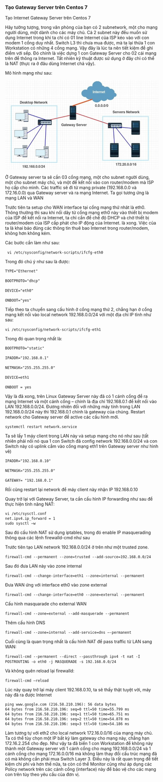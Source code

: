 ### Tạo Gateway Server trên Centos 7

Tạo Internet Gateway Server trên Centos 7

Hãy tưởng tượng, trong văn phòng của bạn có 2 subnetwork, một cho mạng người dùng, một dành cho các máy chủ. Cả 2 subnet này đều muốn sử dụng Internet trong khi ta chỉ có 01 line Internet của ISP kéo vào với con modem 1 cổng duy nhất. Switch L3 thì chưa mua được, mà ta lại thừa 1 con Workstation có những 4 cổng mạng. Vậy đây là lúc ta nên tiết kiệm để ghi điểm với sếp. Đó chính là việc dựng 1 con Gateway Server cho 02 cái mạng trên để thông ra Internet. Tất nhiên kỹ thuật được sử dụng ở đây chỉ có thể là NAT (thực ra ở đâu dùng Internet chả vậy).

Mô hình mạng như sau:

<img src="/Note/img/9.jpg">

Ở Gateway server ta sẽ cần 03 cổng mạng, một cho subnet người dùng, một cho subnet máy chủ, và một để kết nối vào con router/modem mà ISP họ cấp cho mình. Các traffic sẽ đi từ mạng private (192.168.0.0 và 172.16.0.0) qua Gateway server và ra mạng Internet. Ta gọi tương ứng là mạng LAN và WAN

Trước tiên ta setup cho WAN interface tại cổng mạng thứ nhât là eth0. Thông thường thì sau khi nối dây từ cổng mạng eth0 này vào thiết bị modem của ISP để kết nối ra Internet, ta chỉ cần để chế độ DHCP và chờ thiết bị router/modem của ISP cấp phát cho IP động của Internet. là xong. Việc của ta là khai báo đúng các thông tin thuê bao Internet trong router/modem, không hơn không kém.

Các bước cần làm như sau:

` vi /etc/sysconfig/network-scripts/ifcfg-eth0`

Trong đó chú ý như sau là được:

```
TYPE="Ethernet"

BOOTPROTO="dhcp" 
 
DEVICE="eth0" 

ONBOOT="yes"
```

Tiếp theo ta chuyển sang cấu hình ở cổng mạng thứ 2, chẳng hạn ở cổng mạng kết nối vào local network 192.168.0.0/24 với một địa chỉ IP tĩnh như sau:

`vi /etc/sysconfig/network-scripts/ifcfg-eth1` 

Trong đó quan trọng nhất là:


```
BOOTPROTO="static"

IPADDR="192.168.0.1"

NETMASK="255.255.255.0"

DEVICE=eth1

ONBOOT = yes 
```

Vậy là đã xong, trên Linux Gateway Server này đã có 1 cánh cổng để ra mạng Internet và một cánh cổng – chính là địa chỉ 192.168.0.1 để kết nối vào LAN 192.168.0.0/24. Đương nhiên đối với những máy tính trong LAN 192.168.0.0/24 này thì 192.168.0.1 chính là gateway của chúng. Restart network cho Gateway server để active các cấu hình mới.

`systemctl restart network.service` 

Ta sẽ lấy 1 máy client trong LAN này và setup mạng cho nó như sau (tất nhiên phải nối nó qua 1 con Switch đã config network 192.168.0.0/24 và con Switch này có uplink cắm vào cổng mạng eth1 trên Gateway server như hình vẽ)

```
IPADDR="192.168.0.10"

NETMASK="255.255.255.0"

GATEWAY= "192.168.0.1"
```

Rồi cũng restart lại network để máy client này nhận IP 192.168.0.10

Quay trở lại với Gateway Server, ta cần cấu hình IP forwarding như sau để thực hiện tính năng NAT:

```
vi /etc/sysctl.conf
net.ipv4.ip_forward = 1
sudo sysctl –w
```

Sau đó cấu hình NAT sử dụng iptables, trong đó enable IP masquerading thông qua các lệnh firewalld-cmd như sau

Trước tiên tạo LAN network 192.168.0.0/24 ở trên như một trusted zone.

`firewall-cmd --permanent --zone=trusted --add-source=192.168.0.0/24`

Sau đó đưa LAN này vào zone internal

`firewall-cmd --change-interface=eth1 --zone=internal --permanent`

Đưa WAN ứng với interface eth0 vào zone external

`firewall-cmd --change-interface=eth0 --zone=external --permanent`

Cấu hình masquarade cho external WAN

`firewall-cmd --zone=external --add-masquerade --permanent`

Thêm cấu hình DNS

`firewall-cmd --zone=internal --add-service=dns –-permanent`

Cuối cùng là quan trọng nhất là cấu hình NAT để pass traffic từ LAN sang WAN:

`firewall-cmd --permanent --direct --passthrough ipv4 -t nat -I POSTROUTING -o eth0 -j MASQUERADE -s 192.168.0.0/24`

Và không quên reload lại firewalld:

`firewall-cmd –reload`

Lúc này quay trở lại máy client 192.168.0.10, ta sẽ thấy thật tuyệt vời, máy này đã ra được Internet

```
ping www.google.com (216.58.210.196): 56 data bytes
64 bytes from 216.58.210.196: seq=0 ttl=50 time=55.799 ms
64 bytes from 216.58.210.196: seq=1 ttl=50 time=65.751 ms
64 bytes from 216.58.210.196: seq=2 ttl=50 time=54.878 ms
64 bytes from 216.58.210.196: seq=3 ttl=50 time=54.186 ms
```
Làm tương tự với eth2 cho local network 172.16.0.0/16 của mạng máy chủ. Ta có thể tùy chọn một IP bất kỳ làm gateway cho mạng này, chẳng hạn 172.16.2.254 cho đẹp. Như vậy ta đã biến 1 con Workstation để không này thành một Gateway server với 1 cánh cổng cho mạng 192.168.0.0/24 và 1 cánh cổng cho mạng 172.16.0.0/16  mà không làm thay đổi cấu trúc mạng đã có mà không cần phải mua Switch Layer 3. Điều này là rất quan trọng để tiết kiệm chi phí và hơn thế nữa, ta còn có thể Monitor cũng như áp dụng các Policy network trên các cánh cổng (interface) này để bảo vệ cho các mạng con trên tùy theo yêu cầu của đơn vị.


